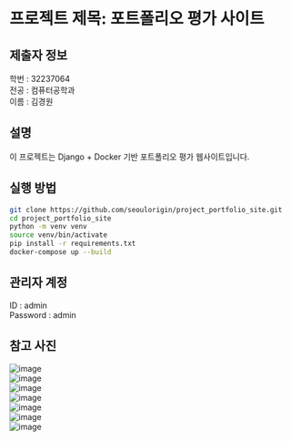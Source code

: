 # 프로젝트 제목: 포트폴리오 평가 사이트

## 제출자 정보
학번 : 32237064  
전공 : 컴퓨터공학과  
이름 : 김경원

## 설명
이 프로젝트는 Django + Docker 기반 포트폴리오 평가 웹사이트입니다.

## 실행 방법
```bash
git clone https://github.com/seoulorigin/project_portfolio_site.git
cd project_portfolio_site
python -m venv venv
source venv/bin/activate
pip install -r requirements.txt
docker-compose up --build
```

## 관리자 계정
ID : admin  
Password : admin

## 참고 사진
![image](https://github.com/user-attachments/assets/41b193f7-eecd-4ae2-8be9-5b01c61800b0)  
![image](https://github.com/user-attachments/assets/617d3add-ace0-4b4f-860c-5f062708d10c)  
![image](https://github.com/user-attachments/assets/048cc5db-f6fa-4e91-8d39-e4d4c685f734)  
![image](https://github.com/user-attachments/assets/e8e551b6-21b1-4626-b2b7-07f7571ed8bc)  
![image](https://github.com/user-attachments/assets/77f1923e-41a7-4836-8cfb-7b8b2d216c62)  
![image](https://github.com/user-attachments/assets/69bc9907-eae5-437e-8822-63777d7c4cc7)  
![image](https://github.com/user-attachments/assets/44458717-d825-45ab-a28b-70b4edee32ad)
